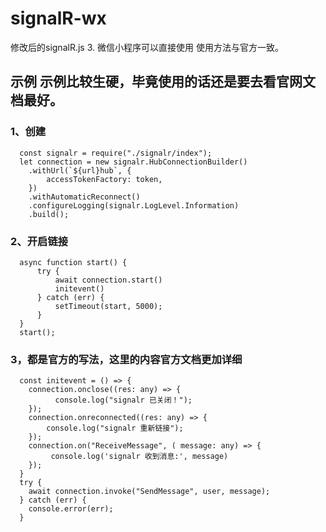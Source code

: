# signalR-wx
修改后的signalR.js 3.  微信小程序可以直接使用  使用方法与官方一致。
## 示例 示例比较生硬，毕竟使用的话还是要去看官网文档最好。
### 1、创建
```
  const signalr = require("./signalr/index");
  let connection = new signalr.HubConnectionBuilder()
    .withUrl(`${url}hub`, {
        accessTokenFactory: token,
    })
    .withAutomaticReconnect()
    .configureLogging(signalr.LogLevel.Information)
    .build();
```
### 2、开启链接
```
  async function start() {
      try {
          await connection.start()
          initevent()
      } catch (err) {
          setTimeout(start, 5000);
      }
  }
  start();
```
### 3，都是官方的写法，这里的内容官方文档更加详细
```
  const initevent = () => {
    connection.onclose((res: any) => {
          console.log("signalr 已关闭！");
    });
    connection.onreconnected((res: any) => {
        console.log("signalr 重新链接");
    });
    connection.on("ReceiveMessage", ( message: any) => {   
         console.log('signalr 收到消息:', message)
    });
  }
  try {
    await connection.invoke("SendMessage", user, message);
  } catch (err) {
    console.error(err);
  }
```

